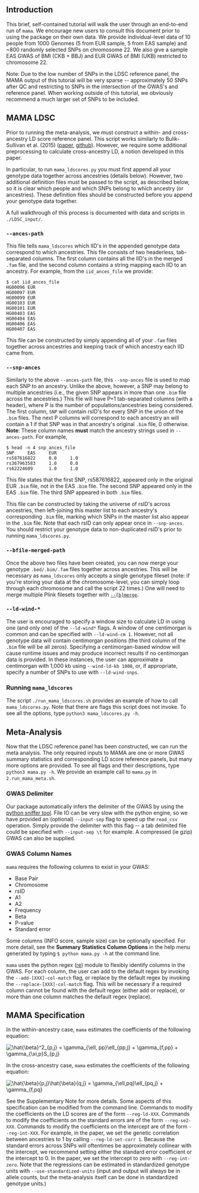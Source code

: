 ## Introduction

This brief, self-contained tutorial will walk the user through an end-to-end run of `mama`. We encourage new users to consult this document prior to using the package on their own data. We provide individual-level data of 10 people from 1000 Genomes (5 from EUR sample, 5 from EAS sample) and ~800 randomly selected
SNPs on chromosome 22. We also give a sample EAS GWAS of BMI (CKB + BBJ) and EUR GWAS of BMI (UKB) restricted to chromosome 22.

Note: Due to the low number of SNPs in the LDSC reference panel, the MAMA output of this tutorial will be very sparse -- approximately 50 SNPs after QC and restricting
to SNPs in the intersection of the GWAS's and reference panel. When working outside of this tutorial, we obviously recommend a much larger set of SNPs to be included.

## MAMA LDSC

Prior to running the meta-analysis, we must construct a within- and cross-ancestry LD score reference panel. This script works similarly to Bulik-Sullivan et al. (2015)  ([paper](https://www.nature.com/articles/ng.3211), [github](https://github.com/bulik/ldsc)). However, we require some additional preprocessing to calculate cross-ancestry LD, a notion developed in this paper.

In particular, to run `mama_ldscores.py` you must first append all your genotype data together across ancestries (details below). However, two additional definition files must be passed to the script, as described below, so it is clear which people and which SNPs belong to which ancestry (or ancestries). These definition files should be constructed before you append your genotype data together.

A full walkthrough of this process is documented with data and scripts in `./LDSC_input/`.

### `--ances-path`

This file tells `mama_ldscores` which IID's in the appended genotype data correspond to which ancestries. This file consists of two headerless, tab-separated columns. The first column contains all the IID's in the merged `.fam` file, and the second column contains a string mapping each IID to an ancestry. For example, from the `iid_ances_file` we provide:
```
$ cat iid_ances_file
HG00096 EUR
HG00097 EUR
HG00099 EUR
HG00103 EUR
HG00101 EUR
HG00403 EAS
HG00404 EAS
HG00406 EAS
HG00407 EAS
```
This file can be constructed by simply appending all of your `.fam` files together across ancestries and keeping track of which ancestry each IID came from.

### `--snp-ances`

Similarly to the above `--ances-path` file, this `--snp-ances` file is used to map each SNP to an ancestry. Unlike the above, however, a SNP may belong to multiple ancestries (i.e., the given SNP appears in more than one `.bim` file across the ancestries.) This file will have P+1 tab-separated columns (with a header), where P is the number of populations/ancestries being considered. The first column, `SNP` will contain rsID's for every SNP in the union of the `.bim` files. The next P columns will correspond to each ancestry an will contain a 1 if that SNP was in that ancestry's original `.bim` file, 0 otherwise. **Note**: These column names **must** match the ancestry strings used in `--ances-path`. For example,
```
$ head -n 4 snp_ances_file
SNP     EAS     EUR
rs587616822     0.0     1.0
rs367963583     1.0     0.0
rs62224609      1.0     1.0
```
This file states that the first SNP, rs587616822, appeared only in the original EUR `.bim` file, not in the EAS `.bim` file. The second SNP appeared only in the EAS `.bim` file. The third SNP appeared in both `.bim` files.

This file can be constructed by taking the universe of rsID's across ancestries, then left-joining this master list to each ancestry's corresponding `.bim` file, marking which SNPs in the master list also appear in the `.bim` file. Note that each rsID can only appear once in `--snp-ances`. You should restrict your genotype
data to non-duplicated rsID's prior to running `mama_ldscores.py`.

### `--bfile-merged-path`

Once the above two files have been created, you can now merge your genotype `.bed/.bim/.fam` files together across ancestries. This will be necessary as `mama_ldscores` only accepts a single genotype fileset (note: if you're storing your data at the chromosome-level, you can simply loop through each chromosome and call the script 22 times.) One will need to merge multiple Plink filesets together with [`--[b]merge`](https://www.cog-genomics.org/plink/1.9/data#merge).

### `--ld-wind-*`

The user is encouraged to specify a window size to calculate LD in using one (and only one) of the `--ld-wind*` flags. A window of one centimorgan is common and can be specified with `--ld-wind-cm 1`. However, not all genotype data will contain centimorgan positions (the third column of the `.bim` file will be all zeros). Specifying a centimorgan-based window will cause runtime issues and may produce incorrect results if no centimorgan data is provided. In these instances, the user can approximate a centimorgan with 1,000 kb using `--wind-ld-kb 1000`, or, if appropriate, specify a number of SNPs to use with `--ld-wind-snps`. 

### Running `mama_ldscores`

The script `./run_mama_ldscores.sh` provides an example of how to call `mama_ldscores.py`. Note that there are flags this script does not invoke. To see all the options, type `python3 mama_ldscores.py -h`.

## Meta-Analysis

Now that the LDSC reference panel has been constructed, we can run the meta analysis. The only required inputs to MAMA are one or more GWAS summary statistics and corresponding LD score reference panels, but many more options are provided. To see all flags and their descriptions, type `python3 mama.py -h`. We provide an example call to `mama.py` in `2.run_mama_meta.sh`.


### GWAS Delimiter

Our package automatically infers the delimiter of the GWAS by using the [python sniffer tool](https://docs.python.org/3/library/csv.html). File IO can be very slow with the python engine, so we have provided an (optional) `--input-sep` flag to speed up the `read_csv` operation. Simply provide the delimiter with this flag --  a tab delimited file could be specified with `--input-sep \t` for example. A compressed (ie gzip) GWAS can also be supplied.

### GWAS Column Names

`mama` requires the following columns to exist in your GWAS:

   * Base Pair
   * Chromosome  
   * rsID
   * A1
   * A2
   * Frequency
   * Beta
   * P-value
   * Standard error

Some columns (INFO score, sample size) can be optionally specified. For more detail, see the **Summary Statistics Column Options** in the help menu generated by typing `$ python mama.py -h` at the command line.

`mama` uses the python regex ([re](https://docs.python.org/3/library/re.html)) module to flexibly identify columns in the GWAS. For each column, the user can add to the default regex by invoking the `--add-[XXX]-col-match` flag, or replace by the default regex by invoking the `--replace-[XXX]-col-match` flag. This will be necessary if a required column cannot be found with the default regex (either add or replace), or more than one column matches the default regex (replace).

## MAMA Specification

In the within-ancestry case, `mama` estimates the coefficients of the following equation:

<img src="https://latex.codecogs.com/svg.image?\hat{\beta}^2_{p,j}&space;=&space;\gamma_{\ell,&space;pp}\ell_{pp,j}&space;&plus;&space;\gamma_{f,pp}&space;&plus;&space;\gamma_{\xi,p}S_{p,j}" title="\hat{\beta}^2_{p,j} = \gamma_{\ell, pp}\ell_{pp,j} + \gamma_{f,pp} + \gamma_{\xi,p}S_{p,j}" />


In the cross-ancestry case, `mama` estimates the coefficients of the following equation:

<img src="https://latex.codecogs.com/svg.image?\hat{\beta}{p,j}\hat{\beta}{q,j}&space;=&space;\gamma_{\ell,pq}\ell_{pq,j}&space;&plus;&space;\gamma_{f,pq}" title="\hat{\beta}{p,j}\hat{\beta}{q,j} = \gamma_{\ell,pq}\ell_{pq,j} + \gamma_{f,pq}" />


See the Supplementary Note for more details. Some aspects of this specification can be modified from the command line. Commands to modify the coefficients on the LD scores are of the form `--reg-ld-XXX`. Commands to modify the coefficients on the standard errors are of the form `--reg-se2-XXX`. Commands to modify the coefficients on the intercept are of the form `--reg-int-XXX`. For example, in the paper, we set the genetic correlation between ancestries to 1 by calling `--reg-ld-set-corr 1`. Because the standard errors across SNPs will oftentimes be approximately collinear with the intercept, we recommend setting either the standard error coefficient or the intercept to 0. In the paper, we set the  intercept to zero with `--reg-int-zero`. Note that the regressions can be estimated in standardized genotype units with `--use-standardized-units` (input and output will always be in allele counts, but the meta-analysis itself can be done in standardized genotype units.)
